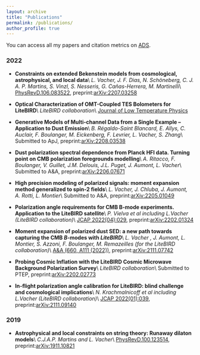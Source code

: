 ```yaml
---
layout: archive
title: "Publications"
permalink: /publications/
author_profile: true
---
```


You can access all my papers and citation metrics on [ADS](https://ui.adsabs.harvard.edu/search/q=orcid%3A0000-0001-9551-1417&sort=date+desc).

### 2022 

- **Constraints on extended Bekenstein models from cosmological, astrophysical, and local data**\\
*L. Vacher, J. F. Dias, N. Schöneberg, C. J. A. P. Martins, S. Vinzl, S. Nesseris, G. Cañas-Herrera, M. Martinelli*\\
[PhysRevD.106.083522](https://journals.aps.org/prd/abstract/10.1103/PhysRevD.106.083522), preprint:[arXiv:2207.03258](https://arxiv.org/pdf/2207.03258.pdf)

- **Optical Characterization of OMT-Coupled TES Bolometers for LiteBIRD**\\
*LiteBIRD collaboration*\\
[Journal of Low Temperature Physics](https://link.springer.com/article/10.1007/s10909-022-02808-7)


- **Generative Models of Multi-channel Data from a Single Example – Application to Dust Emission**\\
*B. Régaldo-Saint Blancard, E. Allys, C. Auclair, F. Boulanger, M. Eickenberg, F. Levrier, L. Vacher, S. Zhang*\\
Submitted to ApJ, preprint:[arXiv:2208.03538](https://arxiv.org/pdf/2208.03538.pdf)

- **Dust polarization spectral dependence from Planck HFI data. Turning point on CMB polarization foregrounds modelling**\\
*A. Ritacco, F. Boulanger, V. Guillet, J.M. Delouis, J.L. Puget, J. Aumont, L. Vacher*\\
Submitted to A&A, preprint:[arXiv:2206.07671](https://arxiv.org/pdf/2206.07671.pdf)

- **High precision modeling of polarized signals: moment expansion method generalized to spin-2 fields**\\
*L. Vacher, J. Chluba, J. Aumont, A. Rotti, L. Montier*\\
Submitted to A&A, preprint:[arXiv:2205.01049](https://arxiv.org/pdf/2205.01049.pdf)

- **Polarization angle requirements for CMB B-mode experiments. Application to the LiteBIRD satellite**\\
*P. Vielva et al including L.Vacher (LiteBIRD collaboration)*\\
[JCAP 2022(04):029](https://iopscience.iop.org/article/10.1088/1475-7516/2022/04/029), preprint:[arXiv:2202.01324](https://arxiv.org/pdf/2202.01324.pdf)

- **Moment expansion of polarized dust SED: a new path towards capturing the CMB *B*-modes with *LiteBIRD***\\
*L. Vacher , J. Aumont, L. Montier, S. Azzoni, F. Boulanger, M. Remazeilles (for the LiteBIRD collaboration)*\\
[A&A (660, A111 (2022))](https://www.aanda.org/articles/aa/pdf/2022/04/aa42664-21.pdf), preprint:[arXiv:2111.07742](https://arxiv.org/abs/2111.07742)

- **Probing Cosmic Inflation with the LiteBIRD Cosmic Microwave Background Polarization Survey**\\
*LiteBIRD collaboration*\\
Submitted to PTEP, preprint:[arXiv:2202.02773](https://arxiv.org/pdf/2202.02773.pdf)

- **In-flight polarization angle calibration for LiteBIRD: blind challenge and cosmological implications**\\
*N. Krachmalnicoff et al including L.Vacher (LiteBIRD collaboration)*\\
[JCAP 2022(01):039](https://iopscience.iop.org/article/10.1088/1475-7516/2022/01/039), preprint:[arXiv:2111.09140](https://arxiv.org/pdf/2111.09140.pdf)

### 2019

- **Astrophysical and local constraints on string theory: Runaway dilaton models**\\
*C.J.A.P. Martins and L. Vacher*\\
[PhysRevD.100.123514](https://journals.aps.org/prd/abstract/10.1103/PhysRevD.100.123514), preprint:[arXiv:1911.10821](https://arxiv.org/pdf/1911.10821.pdf) 